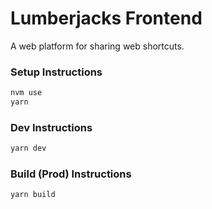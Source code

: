 # Lumberjacks Frontend

A web platform for sharing web shortcuts.

### Setup Instructions

```bash
nvm use
yarn
```

### Dev Instructions

```bash
yarn dev
```

### Build (Prod) Instructions

```bash
yarn build
```
